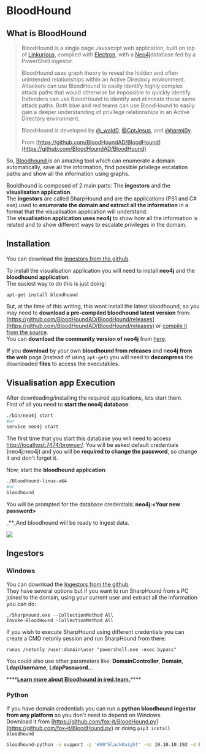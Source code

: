 # BloodHound

## What is BloodHound

> BloodHound is a single page Javascript web application, built on top of [Linkurious](http://linkurio.us/), compiled with [Electron](http://electron.atom.io/), with a [Neo4j](https://neo4j.com/)database fed by a PowerShell ingestor.
>
> BloodHound uses graph theory to reveal the hidden and often unintended relationships within an Active Directory environment. Attackers can use BloodHound to easily identify highly complex attack paths that would otherwise be impossible to quickly identify. Defenders can use BloodHound to identify and eliminate those same attack paths. Both blue and red teams can use BloodHound to easily gain a deeper understanding of privilege relationships in an Active Directory environment.
>
> BloodHound is developed by [@\_wald0](https://www.twitter.com/_wald0), [@CptJesus](https://twitter.com/CptJesus), and [@harmj0y](https://twitter.com/harmj0y).
>
> From [https://github.com/BloodHoundAD/BloodHound](https://github.com/BloodHoundAD/BloodHound)

So, [Bloodhound ](https://github.com/BloodHoundAD/BloodHound)is an amazing tool which can enumerate a domain automatically, save all the information, find possible privilege escalation paths and show all the information using graphs.

Booldhound is composed of 2 main parts: The **ingestors** and the **visualisation application**.  
The **ingestors** are called SharpHound and are the applications \(PS1 and C\# exe\) used to **enumerate the domain and extract all the information** in a format that the visualisation application will understand.  
The **visualisation application uses neo4j** to show how all the information is related and to show different ways to escalate privileges in the domain.

## Installation

You can download the [Ingestors from the github](https://github.com/BloodHoundAD/BloodHound/tree/master/Ingestors).

To install the visualisation application you will need to install **neo4j** and the **bloodhound application**.  
The easiest way to do this is just doing:

```text
apt-get install bloodhound
```

But, at the time of this writing, this wont install the latest bloodhound, so you may need to **download a pre-compiled bloodhound latest version** from: [https://github.com/BloodHoundAD/BloodHound/releases](https://github.com/BloodHoundAD/BloodHound/releases) or [compile it from the source](https://github.com/BloodHoundAD/BloodHound/wiki/Building-BloodHound-from-source).  
You can **download the community version of neo4j** from [here](https://neo4j.com/download-center/#community).

**If** you **download** by your own **bloodhound from releases** and n**eo4j from the web** page \(instead of using `apt-get`\) you will need to **decompress** the downloaded **files** to access the executables.

## Visualisation app Execution

After downloading/installing the required applications, lets start them.  
First of all you need to **start the neo4j database**:

```bash
./bin/neo4j start
#or
service neo4j start
```

The first time that you start this database you will need to access [http://localhost:7474/browser/](http://localhost:7474/browser/). You will be asked default credentials \(neo4j:neo4j\) and you will be **required to change the password**, so change it and don't forget it.

Now, start the **bloodhound application**:

```bash
./BloodHound-linux-x64
#or
bloodhound
```

You will be prompted for the database credentials: **neo4j:&lt;Your new password&gt;**

_\*\*_And bloodhound will be ready to ingest data.

![](../../.gitbook/assets/image%20%28246%29.png)

## Ingestors

### Windows

You can download the [Ingestors from the github](https://github.com/BloodHoundAD/BloodHound/tree/master/Collectors).  
They have several options but if you want to run SharpHound from a PC joined to the domain, using your current user and extract all the information you can do:

```text
./SharpHound.exe --CollectionMethod All
Invoke-BloodHound -CollectionMethod All
```

If you wish to execute SharpHound using different credentials you can create a CMD netonly session and run SharpHound from there:

```text
runas /netonly /user:domain\user "powershell.exe -exec bypass"
```

You could also use other parameters like: **DomainController**, **Domain**, **LdapUsername**, **LdapPassword...**

\*\*\*\*[**Learn more about Bloodhound in ired.team.**](https://ired.team/offensive-security-experiments/active-directory-kerberos-abuse/abusing-active-directory-with-bloodhound-on-kali-linux)\*\*\*\*

### **Python**

If you have domain credentials you can run a **python bloodhound ingestor from any platform** so you don't need to depend on Windows.  
Download it from [https://github.com/fox-it/BloodHound.py](https://github.com/fox-it/BloodHound.py) or doing `pip3 install bloodhound`

```bash
bloodhound-python -u support -p '#00^BlackKnight' -ns 10.10.10.192 -d blackfield.local -c all
```

